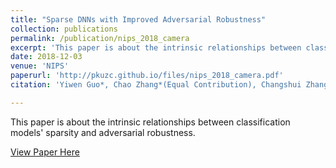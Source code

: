 ```yaml
---
title: "Sparse DNNs with Improved Adversarial Robustness"
collection: publications
permalink: /publication/nips_2018_camera
excerpt: 'This paper is about the intrinsic relationships between classification models' sparsity and adversarial robustness.'
date: 2018-12-03
venue: 'NIPS'
paperurl: 'http://pkuzc.github.io/files/nips_2018_camera.pdf'
citation: 'Yiwen Guo*, Chao Zhang*(Equal Contribution), Changshui Zhang, Yurong Chen. &quot; <i>Neural Information Processing Systems（NIPS), 2018</i>.'

---
```


This paper is about the intrinsic relationships between classification models' sparsity and adversarial robustness.

[View Paper Here](http://pkuzc.github.io/files/nips2018_camera.pdf)